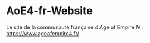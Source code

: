 # AoE4-fr-Website
Le site de la communauté française d'Age of Empire IV :
https://www.ageofempire4.fr/